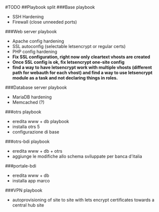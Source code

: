 #TODO
##Playbook split
###Base playbook
 * SSH Hardening
 * Firewall (close unneeded ports)

###Web server playbook
* Apache config hardening
* SSL autoconfig (selectable letsencrypt or regular certs)
* PHP config hardening
* __Fix SSL configuration, right now only cleartext vhosts are created__
* __Once SSL config is ok, fix letsencrypt one-site config__
* __find a way to have letsencrypt work with multiple vhosts (different path for webauth for each vhost) and find a way to use letsencrypt module as a task and not declaring things in roles.__

###Database server playbook
* MariaDB hardening
* Memcached (?)

###otrs playbook
* eredita www + db playbook
* installa otrs 5
* configurazione di base

###otrs-bdi playbook
* eredita www + db + otrs
* aggiunge le modifiche allo schema sviluppate per banca d'italia

###portale-bdi
* eredita www + db
* installa app marco

###VPN playbook
* autoprovisioning of site to site with lets encrypt certificates towards a central hub site
